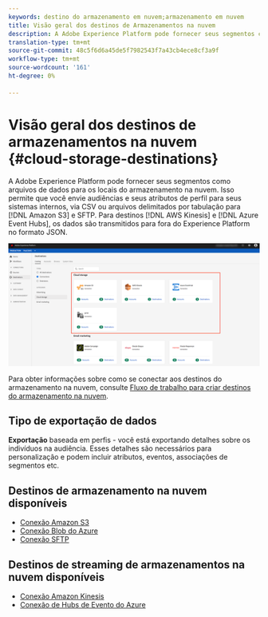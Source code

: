 ```yaml
---
keywords: destino do armazenamento em nuvem;armazenamento em nuvem
title: Visão geral dos destinos de Armazenamentos na nuvem
description: A Adobe Experience Platform pode fornecer seus segmentos como arquivos de dados para seus locais de armazenamentos em nuvem Amazon S3, AWS Kinesis, Azure Evento Hubs ou SFTP.
translation-type: tm+mt
source-git-commit: 48c5f6d6a45de5f7982543f7a43cb4ece8cf3a9f
workflow-type: tm+mt
source-wordcount: '161'
ht-degree: 0%

---
```



# Visão geral dos destinos de armazenamentos na nuvem {#cloud-storage-destinations}

A Adobe Experience Platform pode fornecer seus segmentos como arquivos de dados para os locais do armazenamento na nuvem. Isso permite que você envie audiências e seus atributos de perfil para seus sistemas internos, via CSV ou arquivos delimitados por tabulação para [!DNL Amazon S3] e SFTP. Para destinos [!DNL AWS Kinesis] e [!DNL Azure Event Hubs], os dados são transmitidos para fora do Experience Platform no formato JSON.

![Destinos do armazenamento na nuvem Adobe](../../assets/catalog/cloud-storage/cloud-storage-destinations.png)

Para obter informações sobre como se conectar aos destinos do armazenamento na nuvem, consulte [Fluxo de trabalho para criar destinos do armazenamento na nuvem](./workflow.md).

## Tipo de exportação de dados

**Exportação**  baseada em perfis - você está exportando detalhes sobre os indivíduos na audiência. Esses detalhes são necessários para personalização e podem incluir atributos, eventos, associações de segmentos etc.

## Destinos de armazenamento na nuvem disponíveis

- [Conexão Amazon S3](./amazon-s3.md)
- [Conexão Blob do Azure](./azure-blob.md)
- [Conexão SFTP](./sftp.md)

## Destinos de streaming de armazenamentos na nuvem disponíveis

- [Conexão Amazon Kinesis](./amazon-kinesis.md)
- [Conexão de Hubs de Evento do Azure](./azure-event-hubs.md)